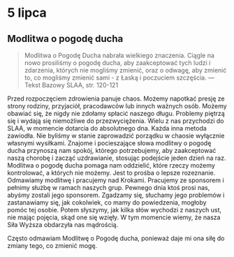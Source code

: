 
# 5 lipca

## Modlitwa o pogodę ducha

> Modlitwa o Pogodę Ducha nabrała wielkiego znaczenia. Ciągle na nowo prosiliśmy o pogodę ducha, aby zaakceptować tych ludzi i zdarzenia, których nie mogliśmy zmienić, oraz o odwagę, aby zmienić to, co mogliśmy zmienić sami - z Łaską i poczuciem szczęścia. — Tekst Bazowy SLAA, str. 120-121

Przed rozpoczęciem zdrowienia panuje chaos. Możemy napotkać presję ze strony rodziny, przyjaciół, pracodawców lub innych ważnych osób. Możemy obawiać się, że nigdy nie zdołamy spłacić naszego długu. Problemy piętrzą się i wydają się niemożliwe do przezwyciężenia. Wielu z nas przychodzi do SLAA, w momencie dotarcia do absolutnego dna. Każda inna metoda zawiodła. Nie byliśmy w stanie zaprowadzić porządku w chaosie wyłącznie własnymi wysiłkami. Znajome i pocieszające słowa modlitwy o pogodę ducha przynoszą nam spokój, którego potrzebujemy, aby zaakceptować naszą chorobę i zacząć uzdrawianie, stosując podejście jeden dzień na raz. Modlitwa o pogodę ducha pomaga nam oddzielić, które rzeczy możemy kontrolować, a których nie możemy. Jest to prośba o lepsze rozeznanie. Odmawiamy modlitwę i pracujemy nad Krokami. Pracujemy ze sponsorem i pełnimy służbę w ramach naszych grup. Pewnego dnia ktoś prosi nas, abyśmy zostali jego sponsorem. Zgadzamy się, słuchamy jego problemów i zastanawiamy się, jak cokolwiek, co mamy do powiedzenia, mogłoby pomóc tej osobie. Potem słyszymy, jak kilka słów wychodzi z naszych ust, nie mając pojęcia, skąd one się wzięły. W tym momencie wiemy, że nasza Siła Wyższa obdarzyła nas mądrością.

Często odmawiam Modlitwę o Pogodę ducha, ponieważ daje mi ona siłę do zmiany tego, co zmienić mogę.

